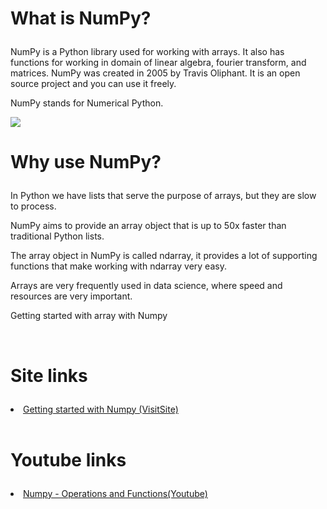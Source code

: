 # What is NumPy? <ul>
NumPy is a Python library used for working with arrays.
It also has functions for working in domain of linear algebra, fourier transform, and matrices.
NumPy was created in 2005 by Travis Oliphant. It is an open source project and you can use it freely.

NumPy stands for Numerical Python.

<img src="https://geekycodes.in/wp-content/uploads/2022/03/1_cyXCE-JcBelTyrK-58w6_Q.png">

<br>

# Why use NumPy? <ul>


In Python we have lists that serve the purpose of arrays, but they are slow to process.

NumPy aims to provide an array object that is up to 50x faster than traditional Python lists.

The array object in NumPy is called ndarray, it provides a lot of supporting functions that make working with ndarray very easy.

Arrays are very frequently used in data science, where speed and resources are very important.




Getting started with array with Numpy 

<br>

# Site links <ul>

<li><a href="https://www.w3schools.com/python/numpy/numpy_getting_started.asp">Getting started with Numpy (VisitSite)</a> </li>

<br>

# Youtube links <ul>

<li><a href="https://youtu.be/lcWTKNVwen0">Numpy - Operations and Functions(Youtube)</a> </li>
</ul>






